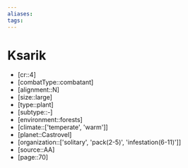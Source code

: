 ```yaml
---
aliases: 
tags: 
---
```


# Ksarik

- [cr::4]
- [combatType::combatant]
- [alignment::N]
- [size::large]
- [type::plant]
- [subtype::-]
- [environment::forests]
- [climate::['temperate', 'warm']]
- [planet::Castrovel]
- [organization::['solitary', 'pack(2-5)', 'infestation(6-11)']]
- [source::AA]
- [page::70]
